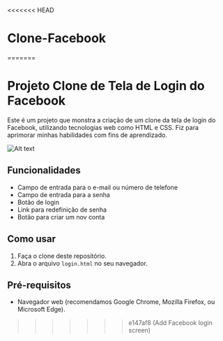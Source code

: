 <<<<<<< HEAD
# Clone-Facebook
=======
# Projeto Clone de Tela de Login do Facebook

Este é um projeto que monstra a criação de um clone da tela de login do Facebook, utilizando tecnologias web como HTML e CSS. Fiz para aprimorar minhas habilidades com fins de aprendizado.


![Alt text](screencapture-file-C-Users-vanes-Downloads-Tela-login-facebook-main-Tela-login-facebook-main-Tela-de-login-facebook-html-login-html-2024-01-17-16_19_39.png)





## Funcionalidades

- Campo de entrada para o e-mail ou número de telefone
- Campo de entrada para a senha
- Botão de login
- Link para redefinição de senha
- Botão para criar um nov conta

## Como usar

1. Faça o clone deste repositório.
2. Abra o arquivo `login.html` no seu navegador.

## Pré-requisitos

- Navegador web (recomendamos Google Chrome, Mozilla Firefox, ou Microsoft Edge).
>>>>>>> e147af8 (Add Facebook login screen)
